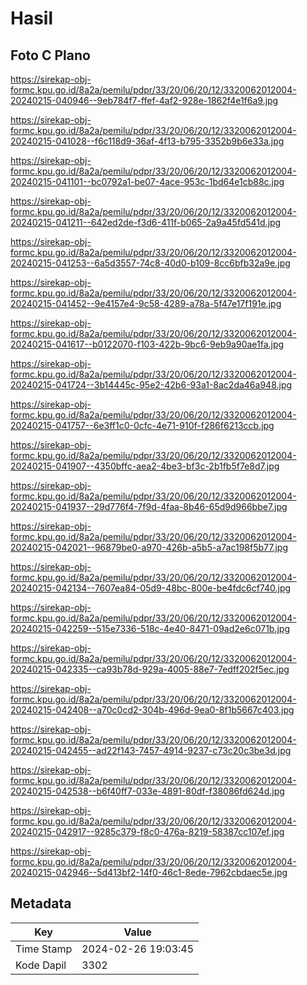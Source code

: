 # Hasil

## Foto C Plano

https://sirekap-obj-formc.kpu.go.id/8a2a/pemilu/pdpr/33/20/06/20/12/3320062012004-20240215-040946--9eb784f7-ffef-4af2-928e-1862f4e1f6a9.jpg

https://sirekap-obj-formc.kpu.go.id/8a2a/pemilu/pdpr/33/20/06/20/12/3320062012004-20240215-041028--f6c118d9-36af-4f13-b795-3352b9b6e33a.jpg

https://sirekap-obj-formc.kpu.go.id/8a2a/pemilu/pdpr/33/20/06/20/12/3320062012004-20240215-041101--bc0792a1-be07-4ace-953c-1bd64e1cb88c.jpg

https://sirekap-obj-formc.kpu.go.id/8a2a/pemilu/pdpr/33/20/06/20/12/3320062012004-20240215-041211--642ed2de-f3d6-411f-b065-2a9a45fd541d.jpg

https://sirekap-obj-formc.kpu.go.id/8a2a/pemilu/pdpr/33/20/06/20/12/3320062012004-20240215-041253--6a5d3557-74c8-40d0-b109-8cc6bfb32a9e.jpg

https://sirekap-obj-formc.kpu.go.id/8a2a/pemilu/pdpr/33/20/06/20/12/3320062012004-20240215-041452--9e4157e4-9c58-4289-a78a-5f47e17f191e.jpg

https://sirekap-obj-formc.kpu.go.id/8a2a/pemilu/pdpr/33/20/06/20/12/3320062012004-20240215-041617--b0122070-f103-422b-9bc6-9eb9a90ae1fa.jpg

https://sirekap-obj-formc.kpu.go.id/8a2a/pemilu/pdpr/33/20/06/20/12/3320062012004-20240215-041724--3b14445c-95e2-42b6-93a1-8ac2da46a948.jpg

https://sirekap-obj-formc.kpu.go.id/8a2a/pemilu/pdpr/33/20/06/20/12/3320062012004-20240215-041757--6e3ff1c0-0cfc-4e71-910f-f286f6213ccb.jpg

https://sirekap-obj-formc.kpu.go.id/8a2a/pemilu/pdpr/33/20/06/20/12/3320062012004-20240215-041907--4350bffc-aea2-4be3-bf3c-2b1fb5f7e8d7.jpg

https://sirekap-obj-formc.kpu.go.id/8a2a/pemilu/pdpr/33/20/06/20/12/3320062012004-20240215-041937--29d776f4-7f9d-4faa-8b46-65d9d966bbe7.jpg

https://sirekap-obj-formc.kpu.go.id/8a2a/pemilu/pdpr/33/20/06/20/12/3320062012004-20240215-042021--96879be0-a970-426b-a5b5-a7ac198f5b77.jpg

https://sirekap-obj-formc.kpu.go.id/8a2a/pemilu/pdpr/33/20/06/20/12/3320062012004-20240215-042134--7607ea84-05d9-48bc-800e-be4fdc6cf740.jpg

https://sirekap-obj-formc.kpu.go.id/8a2a/pemilu/pdpr/33/20/06/20/12/3320062012004-20240215-042259--515e7336-518c-4e40-8471-09ad2e6c071b.jpg

https://sirekap-obj-formc.kpu.go.id/8a2a/pemilu/pdpr/33/20/06/20/12/3320062012004-20240215-042335--ca93b78d-929a-4005-88e7-7edff202f5ec.jpg

https://sirekap-obj-formc.kpu.go.id/8a2a/pemilu/pdpr/33/20/06/20/12/3320062012004-20240215-042408--a70c0cd2-304b-496d-9ea0-8f1b5667c403.jpg

https://sirekap-obj-formc.kpu.go.id/8a2a/pemilu/pdpr/33/20/06/20/12/3320062012004-20240215-042455--ad22f143-7457-4914-9237-c73c20c3be3d.jpg

https://sirekap-obj-formc.kpu.go.id/8a2a/pemilu/pdpr/33/20/06/20/12/3320062012004-20240215-042538--b6f40ff7-033e-4891-80df-f38086fd624d.jpg

https://sirekap-obj-formc.kpu.go.id/8a2a/pemilu/pdpr/33/20/06/20/12/3320062012004-20240215-042917--9285c379-f8c0-476a-8219-58387cc107ef.jpg

https://sirekap-obj-formc.kpu.go.id/8a2a/pemilu/pdpr/33/20/06/20/12/3320062012004-20240215-042946--5d413bf2-14f0-46c1-8ede-7962cbdaec5e.jpg


## Metadata

| Key        | Value               |
| ---------- | ------------------- |
| Time Stamp | 2024-02-26 19:03:45 |
| Kode Dapil | 3302                |



